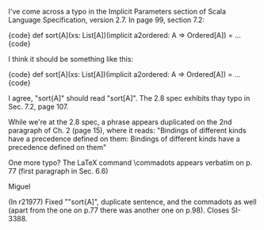 I've come across a typo in the Implicit Parameters section of Scala Language Specification, version 2.7. In page 99, section 7.2:

{code}
def sort{A](xs: List[A])(implicit a2ordered: A => Ordered[A]) = ...
{code}

I think it should be something like this:

{code}
def sort[A](xs: List[A])(implicit a2ordered: A => Ordered[A]) = ...
{code}




I agree, "sort{A]" should read "sort[A]". The 2.8 spec exhibits thay typo in Sec. 7.2, page 107. 

While we're at the 2.8 spec, a phrase appears duplicated on the 2nd paragraph of Ch. 2 (page 15), where it reads: 
"Bindings of different kinds have a precedence defined on them: Bindings of different kinds have a precedence defined on them"

One more typo? The LaTeX command \commadots appears verbatim on p. 77 (first paragraph in Sec. 6.6)

Miguel 



(In r21977) Fixed ""sort{A]", duplicate sentence, and
the commadots as well (apart from the one
on p.77 there was another one on p.98).
Closes SI-3388.
